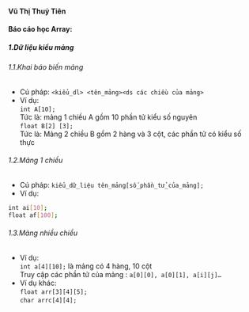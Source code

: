 #### Vũ Thị Thuỷ Tiên  
#### **Báo cáo học Array:**  

##### 1.Dữ liệu kiểu mảng  
###### 1.1.Khai báo biến mảng  
- Cú pháp: `<kiểu_dl> <tên_mảng><ds các chiều của mảng>`  
- Ví dụ:  
`int A[10];`  
Tức là: mảng 1 chiều A gồm 10 phần tử kiểu số nguyên  
`float B[2] [3];`  
Tức là: Mảng 2 chiều B gồm 2 hàng và 3 cột, các phần tử có kiểu số thực  

###### 1.2.Mảng 1 chiều  
- Cú pháp: `kiểu_dữ_liệu tên_mảng[số_phần_tử_của_mảng];`  
- Ví dụ:   
```sh
int ai[10];  
float af[100];
```
###### 1.3.Mảng nhiều chiều  
- Ví dụ:  
`int a[4][10];` là mảng có 4 hàng, 10 cột  
Truy cập các phần tử của mảng : `a[0][0], a[0][1], a[i][j]…`  
- Ví dụ khác:  
`float arr[3][4][5];`  
`char arrc[4][4];`  
